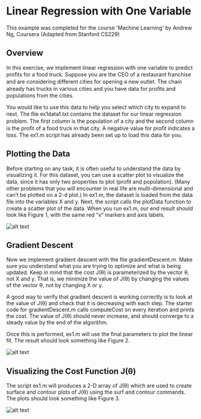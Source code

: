 # Linear Regression with One Variable
This example was completed for the course 'Machine Learning' by Andrew Ng, Coursera (Adapted from Stanford CS229)

## Overview
In this exercise, we implement linear regression with one variable to predict proﬁts for a food truck. Suppose you are the CEO of a restaurant franchise and are considering diﬀerent cities for opening a new outlet. The chain already has trucks in various cities and you have data for proﬁts and populations from the cities.

You would like to use this data to help you select which city to expand to next. The ﬁle ex1data1.txt contains the dataset for our linear regression problem. The ﬁrst column is the population of a city and the second column is the proﬁt of a food truck in that city. A negative value for proﬁt indicates a loss. The ex1.m script has already been set up to load this data for you.

## Plotting the Data
Before starting on any task, it is often useful to understand the data by visualizing it. For this dataset, you can use a scatter plot to visualize the data, since it has only two properties to plot (proﬁt and population). (Many other problems that you will encounter in real life are multi-dimensional and can’t be plotted on a 2-d plot.) In ex1.m, the dataset is loaded from the data ﬁle into the variables X and y. Next, the script calls the plotData function to create a scatter plot of the data. When you run ex1.m, our end result should look like Figure 1, with the same red “x” markers and axis labels.

![alt text](https://github.com/edwardsta/simple-linear-regression/edit/master/Figure1.png)

## Gradient Descent
Now we implement gradient descent with the file gradientDescent.m. Make sure you understand what you are trying to optimize and what is being updated. Keep in mind that the cost J(θ) is parameterized by the vector θ, not X and y. That is, we minimize the value of J(θ) by changing the values of the vector θ, not by changing X or y.

A good way to verify that gradient descent is working correctly is to look at the value of J(θ) and check that it is decreasing with each step. The starter code for gradientDescent.m calls computeCost on every iteration and prints the cost. The value of J(θ) should never increase, and should converge to a steady value by the end of the algorithm.

Once this is performed, ex1.m will use the final parameters to plot the linear fit. The result should look something like Figure 2.

![alt text](https://github.com/edwardsta/simple-linear-regression/edit/master/Figure2.png)

## Visualizing the Cost Function J(θ)

The script ex1.m will produces a 2-D array of J(θ) which are used to create surface and contour plots of J(θ) using the surf and contour commands. The plots should look something like Figure 3.

![alt text](https://github.com/edwardsta/simple-linear-regression/edit/master/Figure3.png)
